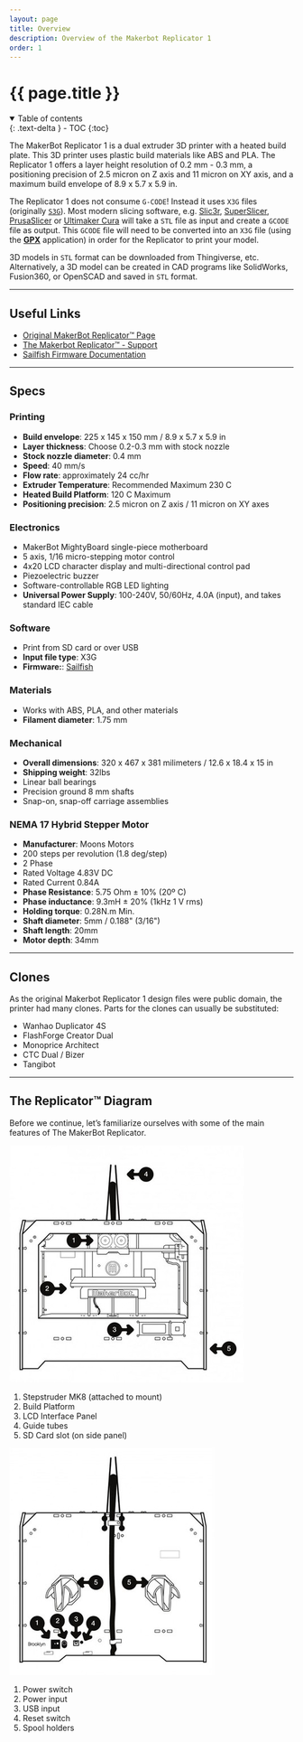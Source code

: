 ```yaml
---
layout: page
title: Overview
description: Overview of the Makerbot Replicator 1
order: 1
---
```


# {{ page.title }}

<details open markdown="block">
  <summary>
    Table of contents
  </summary>
  {: .text-delta }
- TOC
{:toc}
</details>

The MakerBot Replicator 1 is a dual extruder 3D printer with a heated build plate. This 3D printer uses plastic build materials like ABS and PLA. The Replicator 1 offers a layer height resolution of 0.2 mm - 0.3 mm, a positioning precision of 2.5 micron on Z axis and 11 micron on XY axis, and a maximum build envelope of 8.9 x 5.7 x 5.9 in.

The Replicator 1 does not consume `G-CODE`! Instead it uses `X3G` files (originally [`S3G`](https://github.com/makerbot/s3g/blob/master/doc/s3gProtocol.md)). Most modern slicing software, e.g. [Slic3r](https://slic3r.org/), [SuperSlicer](https://github.com/supermerill/SuperSlicer), [PrusaSlicer](https://www.prusa3d.com/prusaslicer/) or [Ultimaker Cura](https://ultimaker.com/software/ultimaker-cura) will take a `STL` file as input and create a `GCODE` file as output. This `GCODE` file will need to be converted into an `X3G` file (using the [**GPX**](https://github.com/markwal/GPX) application) in order for the Replicator to print your model.

3D models in `STL` format can be downloaded from Thingiverse, etc. Alternatively, a 3D model can be created in CAD programs like SolidWorks, Fusion360, or OpenSCAD and saved in `STL` format.

---

## Useful Links

* [Original MakerBot Replicator™ Page](https://web.archive.org/web/20130118060633/http://store.makerbot.com/replicator.html)
* [The Makerbot Replicator™ - Support](https://web.archive.org/web/20130126145337/http://www.makerbot.com/support/replicator)
* [Sailfish Firmware Documentation](http://www.sailfishfirmware.com/doc/toc.html#x2-1000)

---

## Specs

### Printing
* **Build envelope**: 225 x 145 x 150 mm / 8.9 x 5.7 x 5.9 in
* **Layer thickness**: Choose 0.2-0.3 mm with stock nozzle
* **Stock nozzle diameter**: 0.4 mm
* **Speed**: 40 mm/s
* **Flow rate**: approximately 24 cc/hr
* **Extruder Temperature**: Recommended Maximum 230 C
* **Heated Build Platform**: 120 C Maximum
* **Positioning precision**: 2.5 micron on Z axis / 11 micron on XY axes

### Electronics
* MakerBot MightyBoard single-piece motherboard
* 5 axis, 1/16 micro-stepping motor control
* 4x20 LCD character display and multi-directional control pad
* Piezoelectric buzzer
* Software-controllable RGB LED lighting
* **Universal Power Supply**: 100-240V, 50/60Hz, 4.0A (input), and takes standard IEC cable

### Software
* Print from SD card or over USB
* **Input file type**: X3G
* **Firmware:**: [Sailfish](http://www.sailfishfirmware.com/doc/sailfish.html)

### Materials
* Works with ABS, PLA, and other materials
* **Filament diameter**: 1.75 mm

### Mechanical
* **Overall dimensions**: 320 x 467 x 381 milimeters / 12.6 x 18.4 x 15 in
* **Shipping weight**: 32lbs
* Linear ball bearings
* Precision ground 8 mm shafts
* Snap-on, snap-off carriage assemblies

### NEMA 17 Hybrid Stepper Motor
* **Manufacturer**: Moons Motors
* 200 steps per revolution (1.8 deg/step)
* 2 Phase
* Rated Voltage 4.83V DC
* Rated Current 0.84A
* **Phase Resistance**: 5.75 Ohm ± 10% (20º C)
* **Phase inductance**: 9.3mH ± 20% (1kHz 1 V rms)
* **Holding torque**: 0.28N.m Min.
* **Shaft diameter**: 5mm / 0.188" (3/16")
* **Shaft length**: 20mm
* **Motor depth**: 34mm

---

## Clones

As the original Makerbot Replicator 1 design files were public domain, the printer had many clones. Parts for the clones can usually be substituted:

* Wanhao Duplicator 4S
* FlashForge Creator Dual
* Monoprice Architect 
* CTC Dual / Bizer
* Tangibot

---

## The Replicator™ Diagram

Before we continue, let’s familiarize ourselves with some of the main features of The MakerBot Replicator.

![Replicator Front](../img/3.1.jpg)

1. Stepstruder MK8 (attached to mount)
2. Build Platform
3. LCD Interface Panel
4. Guide tubes
5. SD Card slot (on side panel)

![Replicator Back](../img/3.2.jpg)

1. Power switch
2. Power input
3. USB input
4. Reset switch
5. Spool holders
